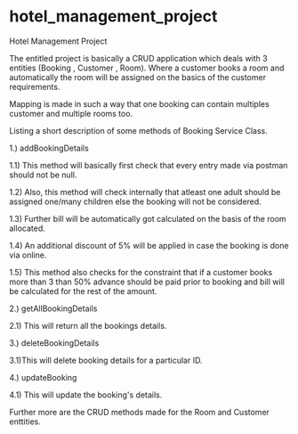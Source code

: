 # hotel_management_project
Hotel Management Project

The entitled project is basically a CRUD application which deals with 3 entities (Booking , Customer , Room). Where a customer books a room and automatically the room will be assigned on the basics of the customer requirements.


Mapping is made in such a way that one booking can contain multiples customer and multiple rooms too.

Listing a short description of some methods of Booking Service Class.

1.) addBookingDetails

  1.1) This method will basically first check that every entry made via postman should not be null.
  
  1.2) Also, this method will check internally that atleast one adult should be assigned one/many children else the booking will not be considered.
  
  1.3) Further bill will be automatically got calculated on the basis of the room allocated.

  1.4) An additional discount of 5% will be applied in case the booking is done via online.
  
  1.5) This method also checks for the constraint that if a customer books more than 3 than 50% advance should be paid prior to booking and bill will be calculated for the rest of the amount.

2.) getAllBookingDetails
  
  2.1) This will return all the bookings details.
  
3.) deleteBookingDetails

  3.1)This will delete booking details for a particular ID.
  
4.) updateBooking

  4.1) This will update the booking's details.
  
  
 Further more are the CRUD methods made for the Room and Customer enttities.
